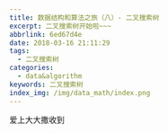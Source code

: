 ```yaml
---
title: 数据结构和算法之旅（八）- 二叉搜索树
excerpt: 二叉搜索树开始啦~~~
abbrlink: 6ed67d4e
date: 2018-03-16 21:11:29
tags:
  - 二叉搜索树
categories:
  - data&algorithm
keywords: 二叉搜索树
index_img: /img/data_math/index.png
---
```

爱上大大撒收到